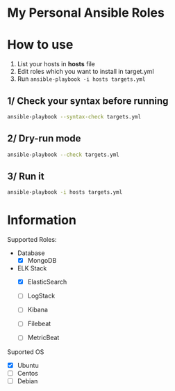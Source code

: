 My Personal Ansible Roles
===============

# How to use

1. List your hosts in **hosts** file
2. Edit roles which you want to install in target.yml
3. Run `ansible-playbook -i hosts targets.yml`

## 1/ Check your syntax before running

```bash
ansible-playbook --syntax-check targets.yml
```

## 2/ Dry-run mode

```bash
ansible-playbook --check targets.yml
```

## 3/ Run it

```bash
ansible-playbook -i hosts targets.yml
```

# Information

Supported Roles:

- Database
  - [x] MongoDB
- ELK Stack
  - [x] ElasticSearch
  - [ ] LogStack
  - [ ] Kibana
  - [ ] Filebeat
  - [ ] MetricBeat


Suported OS

- [x] Ubuntu
- [ ] Centos
- [ ] Debian
